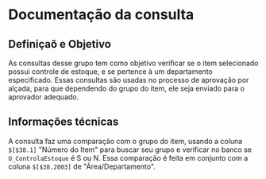 # Documentação da consulta

## Definiçaõ e Objetivo
As consultas desse grupo tem como objetivo verificar se o item selecionado possui controle de estoque, e se pertence à um departamento especificado. Essas consultas são usadas no processo de aprovação por alçada, para que dependendo do grupo do item, ele seja enviado para o aprovador adequado.

## Informações técnicas
A consulta faz uma comparação com o grupo do item, usando a coluna `$[$38.1]` "Número do Item" para buscar seu grupo e verificar no banco se `U_ControlaEstoque` é S ou N. Essa comparação é feita em conjunto com a coluna `$[$38.2003]` de "Área/Departamento".
